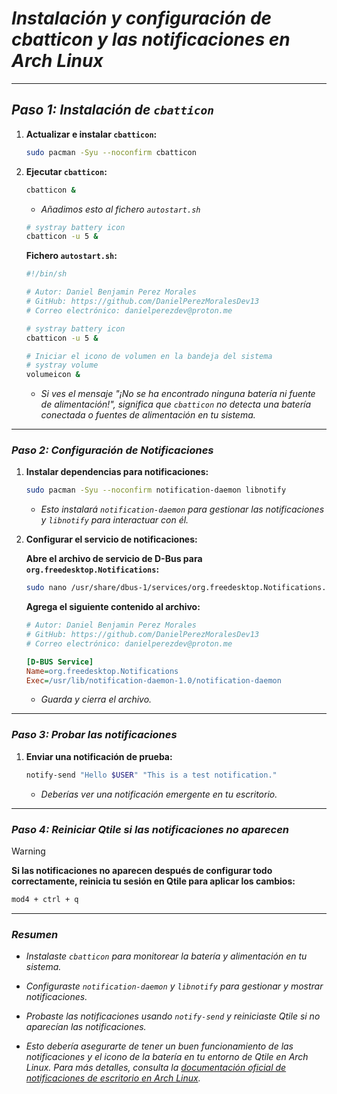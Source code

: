 # ***Instalación y configuración de cbatticon y las notificaciones en Arch Linux***

---

## ***Paso 1: Instalación de `cbatticon`***

1. **Actualizar e instalar `cbatticon`:**

   ```bash
   sudo pacman -Syu --noconfirm cbatticon
   ```

2. **Ejecutar `cbatticon`:**

   ```bash
   cbatticon &
   ```

   - *Añadimos esto al fichero `autostart.sh`*

   ```bash
   # systray battery icon
   cbatticon -u 5 &
   ```

   **Fichero `autostart.sh`:**

   ```bash
   #!/bin/sh

   # Autor: Daniel Benjamin Perez Morales
   # GitHub: https://github.com/DanielPerezMoralesDev13
   # Correo electrónico: danielperezdev@proton.me 

   # systray battery icon
   cbatticon -u 5 &

   # Iniciar el icono de volumen en la bandeja del sistema
   # systray volume
   volumeicon &
   ```

   - *Si ves el mensaje "¡No se ha encontrado ninguna batería ni fuente de alimentación!", significa que `cbatticon` no detecta una batería conectada o fuentes de alimentación en tu sistema.*

---

### ***Paso 2: Configuración de Notificaciones***

1. **Instalar dependencias para notificaciones:**

   ```bash
   sudo pacman -Syu --noconfirm notification-daemon libnotify
   ```

   - *Esto instalará `notification-daemon` para gestionar las notificaciones y `libnotify` para interactuar con él.*

2. **Configurar el servicio de notificaciones:**

   **Abre el archivo de servicio de D-Bus para `org.freedesktop.Notifications`:**

   ```bash
   sudo nano /usr/share/dbus-1/services/org.freedesktop.Notifications.service
   ```

   **Agrega el siguiente contenido al archivo:**

   ```ini
   # Autor: Daniel Benjamin Perez Morales
   # GitHub: https://github.com/DanielPerezMoralesDev13
   # Correo electrónico: danielperezdev@proton.me 

   [D-BUS Service]
   Name=org.freedesktop.Notifications
   Exec=/usr/lib/notification-daemon-1.0/notification-daemon
   ```

   - *Guarda y cierra el archivo.*

---

### ***Paso 3: Probar las notificaciones***

1. **Enviar una notificación de prueba:**

   ```bash
   notify-send "Hello $USER" "This is a test notification."
   ```

   - *Deberías ver una notificación emergente en tu escritorio.*

---

### ***Paso 4: Reiniciar Qtile si las notificaciones no aparecen***

> [!WARNING]
> **Si las notificaciones no aparecen después de configurar todo correctamente, reinicia tu sesión en Qtile para aplicar los cambios:**

```bash
mod4 + ctrl + q
```

---

### ***Resumen***

- *Instalaste `cbatticon` para monitorear la batería y alimentación en tu sistema.*
- *Configuraste `notification-daemon` y `libnotify` para gestionar y mostrar notificaciones.*
- *Probaste las notificaciones usando `notify-send` y reiniciaste Qtile si no aparecían las notificaciones.*

- *Esto debería asegurarte de tener un buen funcionamiento de las notificaciones y el icono de la batería en tu entorno de Qtile en Arch Linux. Para más detalles, consulta la [documentación oficial de notificaciones de escritorio en Arch Linux](https://wiki.archlinux.org/title/Desktop_notifications "https://wiki.archlinux.org/title/Desktop_notifications").*
